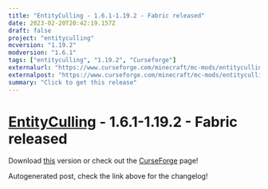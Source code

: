 ```yaml
---
title: "EntityCulling - 1.6.1-1.19.2 - Fabric released"
date: 2023-02-20T20:42:19.157Z
draft: false
project: "entityculling"
mcversion: "1.19.2"
modversion: "1.6.1"
tags: ["entityculling", "1.19.2", "Curseforge"]
externalurl: "https://www.curseforge.com/minecraft/mc-mods/entityculling/files/4404950"
externalpost: "https://www.curseforge.com/minecraft/mc-mods/entityculling/files/4404950"
summary: "Click to get this release"
---
```

# [EntityCulling](/project/entityculling) - 1.6.1-1.19.2 - Fabric released
Download [this](https://www.curseforge.com/minecraft/mc-mods/entityculling/files/4404950) version or check out the [CurseForge](https://www.curseforge.com/minecraft/mc-mods/entityculling) page!

Autogenerated post, check the link above for the changelog!
